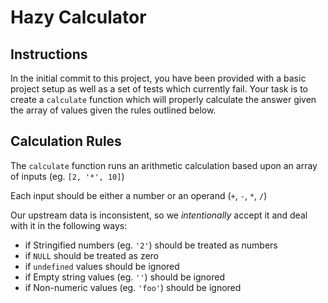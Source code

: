 # Hazy Calculator

## Instructions

In the initial commit to this project, you have been provided with a basic project setup as well as a set of tests which currently fail. Your task is to create a `calculate` function which will properly calculate the answer given the array of values given the rules outlined below.

## Calculation Rules

The `calculate` function runs an arithmetic calculation based upon an array of inputs (eg. `[2, '*', 10]`)

Each input should be either a number or an operand (`+`, `-`, `*`, `/`)

Our upstream data is inconsistent, so we _intentionally_ accept it and deal with it in the following ways:

- if Stringified numbers (eg. `'2'`) should be treated as numbers
- if `NULL` should be treated as zero
- if `undefined` values should be ignored
- if Empty string values (eg. `''`) should be ignored
- if Non-numeric values (eg. `'foo'`) should be ignored
